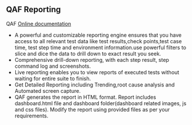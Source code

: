 ## QAF Reporting

QAF [Online documentation](https://infostretch.github.io/qaf/)

   <ul>
   <li>A powerful and customizable reporting engine ensures that you have access to all relevant test data like test results,check points,test case time, test step time and environment information.use powerful filters to slice and dice the data to drill down to exact result you seek.</li>
    <li>Comprehensive drill-down reporting, with each step result, step command log and screenshots.</li>
    <li>Live reporting enables you to view reports of executed tests without waiting for entire suite to finish.</li>
    <li>Get Detailed Reporting including Trending,root cause analysis and Automated screen capture.</li>
    <li>QAF generates the report in HTML format. Report includes dashboard.html file and dashboard folder(dashboard related images, js and css files). Modify the report using provided files as per your requirements.</li>
    </ul>


